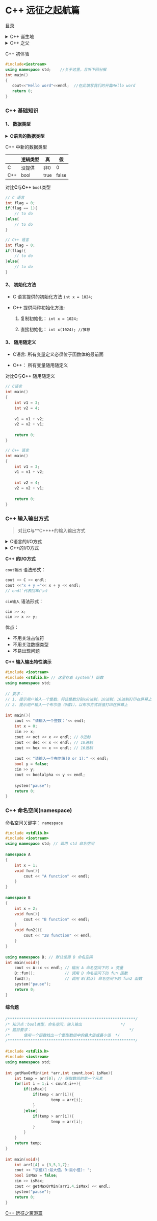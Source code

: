 # C++ 远征之起航篇

<a href="README.md">目录</a>

<details>
  <summary>C++ 诞生地</summary>
  <img src="imgs/C++birthplace.png" alt="C++ 诞生地" />
</details>
<details>
  <summary>C++ 之父</summary>
  <img src="imgs/C++father.png" alt="C++ 之父" />
</details>


C++ 初体验

```c++
#include<iostream>
using namespace std;    //关于这里，且听下回分解
int main()
{
   cout<<"Hello word"<<endl;  //在此填写我们的开篇Hello word
   return 0;
}
```

### C++ 基础知识

#### 1、 数据类型

<details>
  <summary><strong>C语言的数据类型</strong></summary>
  <img src="imgs/C++dataType.png" alt="C语言的数据类型" />
</details>

C++ 中新的数据类型

| 	| 逻辑类型 	| 真 	| 假 	|
|---|-----------|-------|-------|
| C 	| 没提供 | 非0 	| 0 	|
| C++	| bool 	| true 	| false	|

对比**C**与**C++** `bool`类型
```C
// C 语言
int flag = 0;
if(flag == 1){
	// to do
}else{
	// to do
}
```
```C++
// C++ 语言
int flag = 0;
if(flag){
	// to do
}else{
	// to do
}
```
#### 2、 初始化方法

- C 语言提供的初始化方法 `int x = 1024;`

- C++ 提供两种初始化方法:

	1. 复制初始化： `int x = 1024;`

	2. 直接初始化： `int x(1024); //推荐`

#### 3、 随用随定义

- C语言: 所有变量定义必须位于函数体的最前面

- C++： 所有变量随用随定义

对比**C**与**C++** 随用随定义

```C
// C语言
int main()
{
	int v1 = 3;
	int v2 = 4;

	v1 = v1 + v2;
	v2 = v2 + v1;

	return 0;
}
```
```C++
// C++ 语言
int main()
{
	int v1 = 3;
	v1 = v1 + v2;

	int v2 = 4;
	v2 = v2 + v1;

	return 0;
}
```

### C++ 输入输出方式

> 对比**C**与**C++**的输入输出方式

<details>
	<summary>C语言的I/O方式</summary>
	<img src="imgs/C-I-O.png" alt="C语言的输入输出方式" />
</details>
<details>
	<summary>C++的I/O方式</summary>
	<img src="imgs/C++I-O.png" alt="C++的输入输出方式" />
</details>


**C++ 的I/O方式**

`cout输出` 语法形式：
```C++
cout << C << endl;
cout <<"x + y ="<< x + y << endl;
// endl`代表回车(\n)
```

`cin输入` 语法形式：
```C++
cin >> x;
cin >> x >> y;
```

优点：

- 不用关注占位符
- 不用关注数据类型
- 不易出现问题

**C++ 输入输出特性演示**

```C++
#include <iostream>
#include <stdlib.h> // 这里存着 system() 函数
using namespace std;

// 要求：
// 1. 提示用户输入一个整数，将该整数分别以8进制，10进制，16进制打印在屏幕上
// 2. 提示用户输入一个布尔值（0或1），以布尔方式将值打印在屏幕上

int main(){
	cout << "请输入一个整数："<< endl;
	int x = 0;
	cin >> x;
	cout << oct << x << endl; // 8进制
	cout << dec << x << endl; // 10进制
	cout << hex << x << endl; // 16进制

	cout << "请输入一个布尔值(0 or 1):" << endl;
	bool y = false;
	cin >> y;
	cout << boolalpha << y << endl;

	system("pause");
	return 0;
}
```

### C++ 命名空间(namespace)

命名空间关键字： `namespace`

```C++
#include <stdlib.h>
#include <iostream>
using namespace std; // 调用 std 命名空间

namespace A
{
	int x = 1;
	void fun(){
		cout << "A function" << endl;
	}
}

namespace B
{
	int x = 2;
	void fun(){
		cout << "B function" << endl;
	}
	void fun2(){
		cout << "2B function" << endl;
	}
}

using namespace B; // 默认使用 B 命名空间
int main(void){
	cout << A::x << endl; // 输出 A 命名空间下的 x 变量
	B::fun();			  // 调用 B 命名空间下的 fun 函数
	fun2();			  	  // 调用 B(默认) 命名空间下的 fun2 函数
	system("pause");
	return 0;
}
```

#### 综合题

```C++
/********************************************************/
/* 知识点：bool类型，命名空间，输入输出                 */
/* 题目要求：                                           */
/*      使用一个函数找出一个整型数组中的最大值或最小值  */
/********************************************************/

#include <stdlib.h>
#include <iostream>
using namespace std;

int getMaxOrMin(int *arr,int count,bool isMax){
	int temp = arr[0]; // 获取数组的第一个元素
	for(int i = 1;i < count;i++){
	    if(isMax){
	    	if(temp < arr[i]){
	    	        temp = arr[i];
	    	}
	    }else{
	        if(temp > arr[i]){
	                temp = arr[i];
	        }
	    }
	}
	return temp;
}

int main(void){
	int arr1[4] = {3,5,1,7};
	cout << "求值(1:最大值，0:最小值): ";
	bool isMax = false;
	cin >> isMax;
	cout << getMaxOrMin(arr1,4,isMax) << endl;
	system("pause");
	return 0;
}
```

<a href="2-departure.md">C++ 远征之离港篇</a>